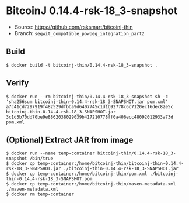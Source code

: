 # BitcoinJ 0.14.4-rsk-18_3-snapshot

* Source: https://github.com/rsksmart/bitcoinj-thin
* Branch: `segwit_compatible_powpeg_integration_part2`

## Build

```
$ docker build -t bitcoinj-thin/0.14.4-rsk-18_3-snapshot .
```

## Verify

```
$ docker run --rm bitcoinj-thin/0.14.4-rsk-18_3-snapshot sh -c 'sha256sum bitcoinj-thin-0.14.4-rsk-18_3-SNAPSHOT.jar pom.xml'
a7c41cd7297919f482529dfbba9d6407745c1d1b92778c6c7120ec16dec82e5c  bitcoinj-thin-0.14.4-rsk-18_3-SNAPSHOT.jar
3c1d5b70dd70be9e8862038029039b417210778ff0a406ecc48092012933a73d  pom.xml
```

## (Optional) Extract JAR from image

```
$ docker run --name temp-container bitcoinj-thin/0.14.4-rsk-18_3-snapshot /bin/true
$ docker cp temp-container:/home/bitcoinj-thin/bitcoinj-thin-0.14.4-rsk-18_3-SNAPSHOT.jar ./bitcoinj-thin-0.14.4-rsk-18_3-SNAPSHOT.jar
$ docker cp temp-container:/home/bitcoinj-thin/pom.xml ./bitcoinj-thin-0.14.4-rsk-18_3-SNAPSHOT.pom
$ docker cp temp-container:/home/bitcoinj-thin/maven-metadata.xml ./maven-metadata.xml
$ docker rm temp-container
```
